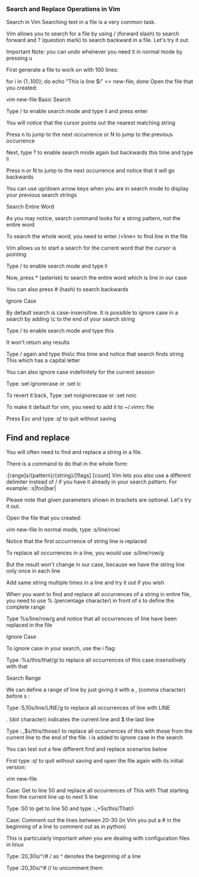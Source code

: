 ### Search and Replace Operations in Vim

Search in Vim
Searching text in a file is a very common task.

Vim allows you to search for a file by using / (forward slash) to search forward and ? (question mark) to search backward in a file. Let's try it out.

Important Note: you can undo whenever you need it in normal mode by pressing u

 

First generate a file to work on with 100 lines:

for i in {1..100}; do echo "This is line $i" >> new-file; done
Open the file that you created:

vim new-file
Basic Search

Type / to enable search mode and type li and press enter

You will notice that the cursor points out the nearest matching string

Press n to jump to the next occurrence or N to jump to the previous occurrence

Next, type ? to enable search mode again but backwards this time and type li

Press n or N to jump to the next occurrence and notice that it will go backwards

You can use up/down arrow keys when you are in search mode to display your previous search strings

 

Search Entire Word

As you may notice, search command looks for a string pattern, not the entire word

To search the whole word, you need to enter /\<line\> to find line in the file

Vim allows us to start a search for the current word that the cursor is pointing

Type / to enable search mode and type li

Now, press * (asterisk) to search the entire word which is line in our case

You can also press # (hash) to search backwards

 

Ignore Case

By default search is case-insensitive. It is possible to ignore case in a search by adding \c to the end of your search string

Type / to enable search mode and type this

It won't return any results

Type / again and type this\c this time and notice that search finds string This which has a capital letter

You can also ignore case indefinitely for the current session

Type :set ignorecase or :set ic

To revert it back, Type :set noignorecase or :set noic

To make it default for vim, you need to add it to ~/.vimrc file

 

Press Esc and type :q! to quit without saving



## Find and replace
You will often need to find and replace a string in a file.

There is a command to do that in the whole form:

:[range]s/{pattern}/{string}/[flags] [count]
Vim lets you also use a different delimiter instead of / if you have it already in your search pattern. For example: :s|foo|bar|

Please note that given parameters shown in brackets are optional. Let's try it out.

 

Open the file that you created:

vim new-file
In normal mode, type :s/line/row/

Notice that the first occurrrence of string line is replaced

To replace all occurrences in a line, you would use :s/line/row/g

But the result won't change in our case, because we have the string line only once in each line

Add same string multiple times in a line and try it out if you wish

 

When you want to find and replace all occurrences of a string in entire file, you need to use % (percentage character) in front of s to define the complete range

Type %s/line/row/g and notice that all occurrences of line have been replaced in the file

 

Ignore Case

To ignore case in your search, use the i flag:

Type :%s/this/that/gi to replace all occurrences of this case insensitively with that

 

Search Range

We can define a range of line by just giving it with a , (comma character) before s :

Type :5,10s/line/LINE/g to replace all occurrences of line with LINE

. (dot character) indicates the current line and $ the last line

Type :.,$s/this/those/i to replace all occurrences of this with those from the current line to the end of the file. i is added to ignore case in the search

 

You can test out a few different find and replace scenarios below

First type :q! to quit without saving and open the file again with its initial version:

vim new-file
 

Case: Get to line 50 and replace all occurrences of This with That starting from the current line up to next 5 line

Type :50 to get to line 50 and type :.,+5s/this/That/i

Case: Comment out the lines between 20-30 (in Vim you put a # in the beginning of a line to comment out as in python)

This is particularly important when you are dealing with configuration files in linux

Type :20,30s/^/# / as ^ denotes the beginning of a line

Type :20,30s/^# // to uncomment them